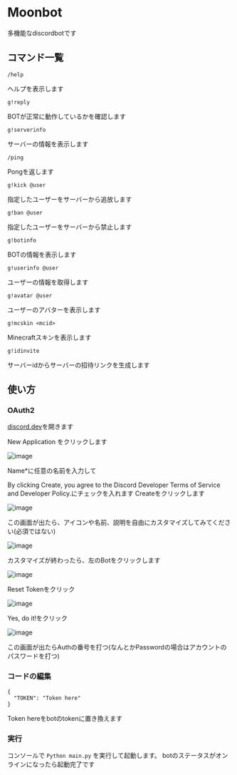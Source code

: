 # Moonbot
多機能なdiscordbotです

## コマンド一覧

``/help``

ヘルプを表示します

``g!reply``

BOTが正常に動作しているかを確認します

``g!serverinfo``

サーバーの情報を表示します

``/ping``

Pongを返します

``g!kick @user``

指定したユーザーをサーバーから追放します

``g!ban @user``

指定したユーザーをサーバーから禁止します

``g!botinfo``

BOTの情報を表示します

``g!userinfo @user``

ユーザーの情報を取得します

``g!avatar @user``

ユーザーのアバターを表示します

``g!mcskin <mcid>``

Minecraftスキンを表示します

``g!idinvite``

サーバーidからサーバーの招待リンクを生成します

## 使い方

### OAuth2

[discord.dev](https://discord.com/developers/)を開きます

New Application をクリックします

![image](https://github.com/user-attachments/assets/f2bcda08-d234-4eef-b778-8813200f6786)


Name*に任意の名前を入力して

By clicking Create, you agree to the Discord Developer Terms of Service and Developer Policy.にチェックを入れます
Createをクリックします

![image](https://github.com/user-attachments/assets/94187e65-d395-4918-8740-98c73b31e5c1)

この画面が出たら、アイコンや名前、説明を自由にカスタマイズしてみてください(必須ではない)

![image](https://github.com/user-attachments/assets/806c46ef-9aad-47fc-8d72-974186f52e1c)

カスタマイズが終わったら、左のBotをクリックします

![image](https://github.com/user-attachments/assets/48f7b3c8-3269-458f-9bbb-f42ce9ccc2d6)

Reset Tokenをクリック

![image](https://github.com/user-attachments/assets/f4ad0eb0-75ff-4a1b-8a70-accd6ab7ca03)

Yes, do it!をクリック

![image](https://github.com/user-attachments/assets/567f49db-46c6-4d73-9928-262452a2b201)

この画面が出たらAuthの番号を打つ(なんとかPasswordの場合はアカウントのパスワードを打つ)

### コードの編集

```
{
  "TOKEN": "Token here"
}
```

Token hereをbotのtokenに置き換えます

### 実行

コンソールで ``Python main.py`` を実行して起動します。
botのステータスがオンラインになったら起動完了です
